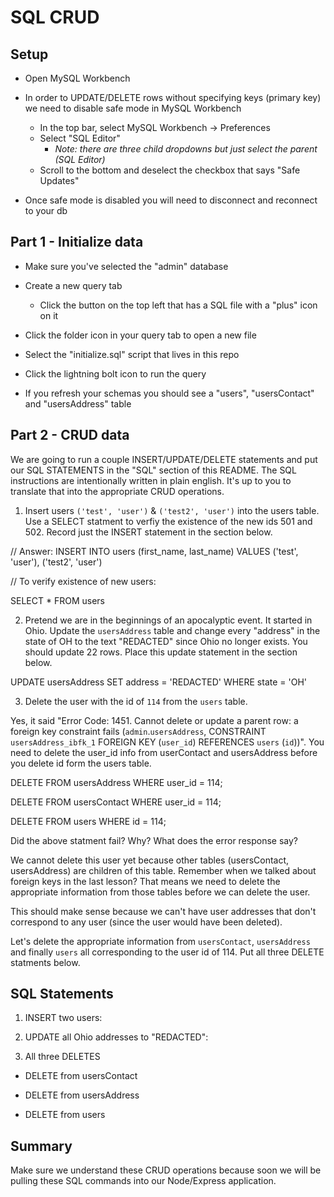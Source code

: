 # SQL CRUD

## Setup

* Open MySQL Workbench

* In order to UPDATE/DELETE rows without specifying keys (primary key) we need to disable safe mode in MySQL Workbench

  * In the top bar, select MySQL Workbench -> Preferences
  * Select "SQL Editor"
    * _Note: there are three child dropdowns but just select the parent (SQL Editor)_
  * Scroll to the bottom and deselect the checkbox that says "Safe Updates"

* Once safe mode is disabled you will need to disconnect and reconnect to your db

## Part 1 - Initialize data

* Make sure you've selected the "admin" database

* Create a new query tab
  * Click the button on the top left that has a SQL file with a "plus" icon on it

* Click the folder icon in your query tab to open a new file

* Select the "initialize.sql" script that lives in this repo

* Click the lightning bolt icon to run the query

* If you refresh your schemas you should see a "users", "usersContact" and "usersAddress" table

## Part 2 - CRUD data

We are going to run a couple INSERT/UPDATE/DELETE statements and put our SQL STATEMENTS in the "SQL" section of this README. The SQL instructions are intentionally written in plain english. It's up to you to translate that into the appropriate CRUD operations.

1. Insert users `('test', 'user')` & `('test2', 'user')` into the users table. Use a SELECT statment to verfiy the existence of the new ids 501 and 502. Record just the INSERT statement in the section below. 

// Answer:
INSERT INTO users 
(first_name, last_name)
VALUES
('test', 'user'),  ('test2', 'user')

// To verify existence of new users:

SELECT * FROM users

2. Pretend we are in the beginnings of an apocalyptic event. It started in Ohio. Update the `usersAddress` table and change every "address" in the state of OH to the text "REDACTED" since Ohio no longer exists. You should update 22 rows. Place this update statement in the section below. 

UPDATE
	usersAddress
SET
	address = 'REDACTED'
WHERE
	state = 'OH'

3. Delete the user with the id of `114` from the `users` table.

Yes, it said "Error Code: 1451. Cannot delete or update a parent row: a foreign key constraint fails (`admin`.`usersAddress`, CONSTRAINT `usersAddress_ibfk_1` FOREIGN KEY (`user_id`) REFERENCES `users` (`id`))". You need to delete the user_id info from userContact and usersAddress before you delete id form the users table.

DELETE FROM
usersAddress
WHERE
user_id = 114;

DELETE FROM
usersContact
WHERE
user_id = 114;

DELETE FROM
users
WHERE
id = 114;


Did the above statment fail? Why? What does the error response say?

We cannot delete this user yet because other tables (usersContact, usersAddress) are children of this table. Remember when we talked about foreign keys in the last lesson? That means we need to delete the appropriate information from those tables before we can delete the user. 

This should make sense because we can't have user addresses that don't correspond to any user (since the user would have been deleted).

Let's delete the appropriate information from `usersContact`, `usersAddress` and finally `users` all corresponding to the user id of 114. Put all three DELETE statments below.


## SQL Statements

1. INSERT two users:


2. UPDATE all Ohio addresses to "REDACTED":

3. All three DELETES

* DELETE from usersContact


* DELETE from usersAddress


* DELETE from users


## Summary

Make sure we understand these CRUD operations because soon we will be pulling these SQL commands into our Node/Express application.